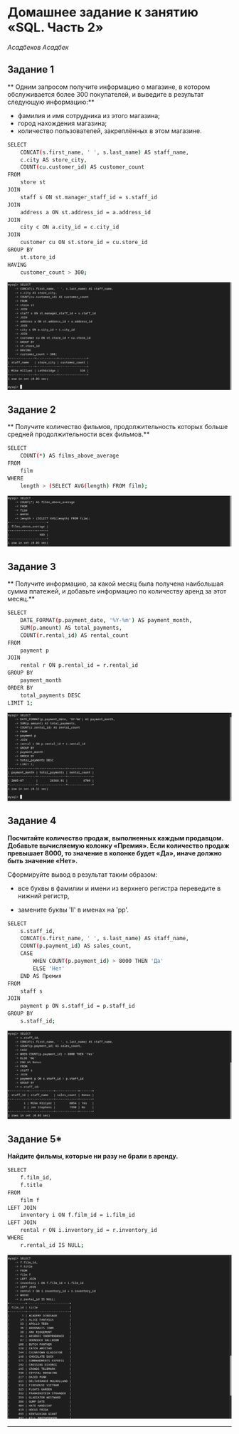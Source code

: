 # Домашнее задание к занятию «SQL. Часть 2»
*Асадбеков Асадбек*

## Задание 1

** Одним запросом получите информацию о магазине, в котором обслуживается более 300 покупателей, и выведите в результат следующую информацию:**

- фамилия и имя сотрудника из этого магазина;
- город нахождения магазина;
- количество пользователей, закреплённых в этом магазине.

```bash
SELECT 
    CONCAT(s.first_name, ' ', s.last_name) AS staff_name,
    c.city AS store_city,
    COUNT(cu.customer_id) AS customer_count
FROM 
    store st
JOIN 
    staff s ON st.manager_staff_id = s.staff_id
JOIN 
    address a ON st.address_id = a.address_id
JOIN 
    city c ON a.city_id = c.city_id
JOIN 
    customer cu ON st.store_id = cu.store_id
GROUP BY 
    st.store_id
HAVING 
    customer_count > 300;
```

![alt text](https://github.com/asad-bekov/hw-14/blob/main/img/1.png)

## Задание 2

** Получите количество фильмов, продолжительность которых больше средней продолжительности всех фильмов.**

```bash
SELECT 
    COUNT(*) AS films_above_average
FROM 
    film
WHERE 
    length > (SELECT AVG(length) FROM film);
```
![alt text](https://github.com/asad-bekov/hw-14/blob/main/img/2.png)

## Задание 3

** Получите информацию, за какой месяц была получена наибольшая сумма платежей, и добавьте информацию по количеству аренд за этот месяц.**

```bash
SELECT 
    DATE_FORMAT(p.payment_date, '%Y-%m') AS payment_month,
    SUM(p.amount) AS total_payments,
    COUNT(r.rental_id) AS rental_count
FROM 
    payment p
JOIN 
    rental r ON p.rental_id = r.rental_id
GROUP BY 
    payment_month
ORDER BY 
    total_payments DESC
LIMIT 1;
```
![alt text](https://github.com/asad-bekov/hw-14/blob/main/img/3.png)

## Задание 4

**Посчитайте количество продаж, выполненных каждым продавцом. Добавьте вычисляемую колонку «Премия». Если количество продаж превышает 8000, то значение в колонке будет «Да», иначе должно быть значение «Нет».**

Сформируйте вывод в результат таким образом:

- все буквы в фамилии и имени из верхнего регистра переведите в нижний регистр,

- замените буквы 'll' в именах на 'pp'.

```bash
SELECT 
    s.staff_id,
    CONCAT(s.first_name, ' ', s.last_name) AS staff_name,
    COUNT(p.payment_id) AS sales_count,
    CASE 
        WHEN COUNT(p.payment_id) > 8000 THEN 'Да'
        ELSE 'Нет'
    END AS Премия
FROM 
    staff s
JOIN 
    payment p ON s.staff_id = p.staff_id
GROUP BY 
    s.staff_id;
```
![alt text](https://github.com/asad-bekov/hw-14/blob/main/img/4.png)

## Задание 5*

**Найдите фильмы, которые ни разу не брали в аренду.**

```bash
SELECT 
    f.film_id,
    f.title
FROM 
    film f
LEFT JOIN 
    inventory i ON f.film_id = i.film_id
LEFT JOIN 
    rental r ON i.inventory_id = r.inventory_id
WHERE 
    r.rental_id IS NULL;
```
![alt text](https://github.com/asad-bekov/hw-14/blob/main/img/5.png)


---